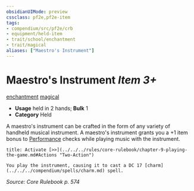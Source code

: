 ```yaml
---
obsidianUIMode: preview
cssclass: pf2e,pf2e-item
tags:
- compendium/src/pf2e/crb
- equipment/held-item
- trait/school/enchantment
- trait/magical
aliases: ["Maestro's Instrument"]
---
```

# Maestro's Instrument *Item 3+*  
[enchantment](enchantment.md)  [magical](magical.md)  

- **Usage** held in 2 hands; **Bulk** 1
- **Category** Held

A maestro's instrument can be crafted in the form of any variety of handheld musical instrument. A maestro's instrument grants you a +1 item bonus to [Performance](../../skills.md#Performance) checks while playing music with the instrument.

```ad-embed-ability
title: Activate [>>](../../../rules/core-rulebook/chapter-9-playing-the-game.md#Actions "Two-Action")

You play the instrument, causing it to cast a DC 17 [charm](../../../compendium/spells/charm.md) spell.
```

*Source: Core Rulebook p. 574*
